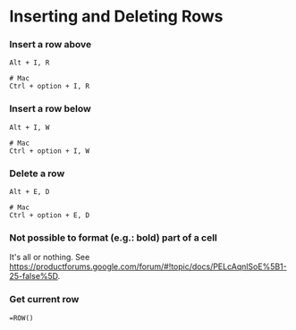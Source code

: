 # Inserting and Deleting Rows

### Insert a row above
```
Alt + I, R

# Mac
Ctrl + option + I, R
```

### Insert a row below
```
Alt + I, W

# Mac
Ctrl + option + I, W
```

### Delete a row
```
Alt + E, D

# Mac
Ctrl + option + E, D
```

### Not possible to format (e.g.: bold) part of a cell
It's all or nothing. See https://productforums.google.com/forum/#!topic/docs/PELcAqnlSoE%5B1-25-false%5D.

### Get current row
```
=ROW()
```